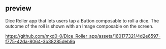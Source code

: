 ## preview 
Dice Roller app that lets users tap a Button composable to roll a dice. The outcome of the roll is shown with an Image composable on the screen.

https://github.com/mxd0-0/Dice_Roller_app/assets/160177321/4d2e6597-f775-42da-8064-3b38285deb9a

